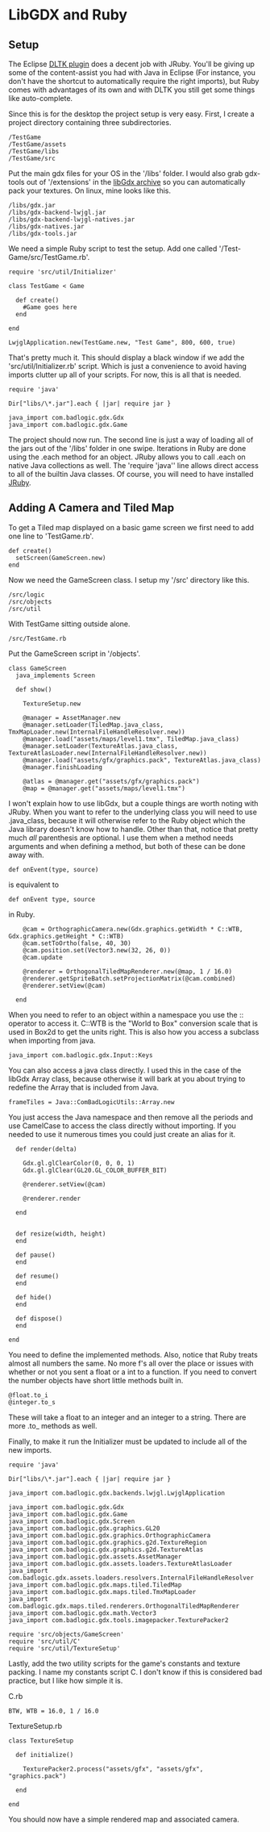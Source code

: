 LibGDX and Ruby
===============

Setup
-----

The Eclipse [DLTK plugin](http://www.eclipse.org/dltk/) does a decent job with JRuby. You'll be giving up some of the content-assist you had with Java in Eclipse (For instance, you don't have the shortcut to automatically require the right imports), but Ruby comes with advantages of its own and with DLTK you still get some things like auto-complete.

Since this is for the desktop the project setup is very easy. First, I create a project directory containing three subdirectories.

    /TestGame
    /TestGame/assets
    /TestGame/libs
    /TestGame/src

Put the main gdx files for your OS in the '/libs' folder. I would also grab gdx-tools out of '/extensions' in the [libGdx archive](http://libgdx.badlogicgames.com/nightlies/) so you can automatically pack your textures. On linux, mine looks like this.

    /libs/gdx.jar
    /libs/gdx-backend-lwjgl.jar
    /libs/gdx-backend-lwjgl-natives.jar
    /libs/gdx-natives.jar
    /libs/gdx-tools.jar

We need a simple Ruby script to test the setup. Add one called '/Test-Game/src/TestGame.rb'.

    require 'src/util/Initializer'

    class TestGame < Game
  
      def create()
        #Game goes here
      end
  
    end

    LwjglApplication.new(TestGame.new, "Test Game", 800, 600, true)
    
That's pretty much it. This should display a black window if we add the 'src/util/Initializer.rb' script. Which is just a convenience to avoid having imports clutter up all of your scripts. For now, this is all that is needed.

    require 'java'
    
    Dir["libs/\*.jar"].each { |jar| require jar }
    
    java_import com.badlogic.gdx.Gdx
    java_import com.badlogic.gdx.Game
    
The project should now run. The second line is just a way of loading all of the jars out of the '/libs' folder in one swipe. Iterations in Ruby are done using the .each method for an object. JRuby allows you to call .each on native Java collections as well. The 'require 'java'' line allows direct access to all of the builtin Java classes. Of course, you will need to have installed [JRuby](https://github.com/jruby/jruby/wiki/GettingStarted).

Adding A Camera and Tiled Map
-----------------------------

To get a Tiled map displayed on a basic game screen we first need to add one line to 'TestGame.rb'.

    def create()
      setScreen(GameScreen.new)
    end

Now we need the GameScreen class. I setup my '/src' directory like this.

    /src/logic
    /src/objects
    /src/util
    
With TestGame sitting outside alone.

    /src/TestGame.rb
    
Put the GameScreen script in '/objects'.

    class GameScreen
      java_implements Screen
  
      def show()
      
        TextureSetup.new
    
        @manager = AssetManager.new
        @manager.setLoader(TiledMap.java_class, TmxMapLoader.new(InternalFileHandleResolver.new))
        @manager.load("assets/maps/level1.tmx", TiledMap.java_class)
        @manager.setLoader(TextureAtlas.java_class, TextureAtlasLoader.new(InternalFileHandleResolver.new))
        @manager.load("assets/gfx/graphics.pack", TextureAtlas.java_class)
        @manager.finishLoading
            
        @atlas = @manager.get("assets/gfx/graphics.pack")
        @map = @manager.get("assets/maps/level1.tmx")
        
I won't explain how to use libGdx, but a couple things are worth noting with JRuby. When you want to refer to the underlying class you will need to use .java_class, because it will otherwise refer to the Ruby object which the Java library doesn't know how to handle. Other than that, notice that pretty much *all* parenthesis are optional. I use them when a method needs arguments and when defining a method, but both of these can be done away with.

    def onEvent(type, source)

is equivalent to

    def onEvent type, source
    
in Ruby.
            
        @cam = OrthographicCamera.new(Gdx.graphics.getWidth * C::WTB, Gdx.graphics.getHeight * C::WTB)
        @cam.setToOrtho(false, 40, 30)
        @cam.position.set(Vector3.new(32, 26, 0))
        @cam.update
            
        @renderer = OrthogonalTiledMapRenderer.new(@map, 1 / 16.0)
        @renderer.getSpriteBatch.setProjectionMatrix(@cam.combined)
        @renderer.setView(@cam)
                
      end
      
When you need to refer to an object within a namespace you use the :: operator to access it. C::WTB is the "World to Box" conversion scale that is used in Box2d to get the units right. This is also how you access a subclass when importing from java.

    java_import com.badlogic.gdx.Input::Keys

You can also access a java class directly. I used this in the case of the libGdx Array class, because otherwise it will bark at you about trying to redefine the Array that is included from Java. 

    frameTiles = Java::ComBadLogicUtils::Array.new

You just access the Java namespace and then remove all the periods and use CamelCase to access the class directly without importing. If you needed to use it numerous times you could just create an alias for it.

      def render(delta)
        
        Gdx.gl.glClearColor(0, 0, 0, 1)
        Gdx.gl.glClear(GL20.GL_COLOR_BUFFER_BIT)
    
        @renderer.setView(@cam)
        
        @renderer.render
        
      end
      
      
      def resize(width, height)
      end
      
      def pause()
      end
      
      def resume()
      end
      
      def hide()
      end
      
      def dispose()
      end
  
    end

You need to define the implemented methods. Also, notice that Ruby treats almost all numbers the same. No more f's all over the place or issues with whether or not you sent a float or a int to a function. If you need to convert the number objects have short little methods built in.

    @float.to_i
    @integer.to_s
    
These will take a float to an integer and an integer to a string. There are more .to_ methods as well. 

Finally, to make it run the Initializer must be updated to include all of the new imports.

    require 'java'
    
    Dir["libs/\*.jar"].each { |jar| require jar }
    
    java_import com.badlogic.gdx.backends.lwjgl.LwjglApplication
    
    java_import com.badlogic.gdx.Gdx
    java_import com.badlogic.gdx.Game
    java_import com.badlogic.gdx.Screen
    java_import com.badlogic.gdx.graphics.GL20
    java_import com.badlogic.gdx.graphics.OrthographicCamera
    java_import com.badlogic.gdx.graphics.g2d.TextureRegion
    java_import com.badlogic.gdx.graphics.g2d.TextureAtlas
    java_import com.badlogic.gdx.assets.AssetManager
    java_import com.badlogic.gdx.assets.loaders.TextureAtlasLoader
    java_import com.badlogic.gdx.assets.loaders.resolvers.InternalFileHandleResolver
    java_import com.badlogic.gdx.maps.tiled.TiledMap
    java_import com.badlogic.gdx.maps.tiled.TmxMapLoader
    java_import com.badlogic.gdx.maps.tiled.renderers.OrthogonalTiledMapRenderer
    java_import com.badlogic.gdx.math.Vector3
    java_import com.badlogic.gdx.tools.imagepacker.TexturePacker2
    
    require 'src/objects/GameScreen'
    require 'src/util/C'
    require 'src/util/TextureSetup'
    
Lastly, add the two utility scripts for the game's constants and texture packing. I name my constants script C. I don't know if this is considered bad practice, but I like how simple it is.

C.rb

    BTW, WTB = 16.0, 1 / 16.0

TextureSetup.rb

    class TextureSetup
      
      def initialize()
        
        TexturePacker2.process("assets/gfx", "assets/gfx", "graphics.pack")
        
      end
      
    end

You should now have a simple rendered map and associated camera.
